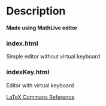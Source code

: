 # Description

**Made using MathLive editor**

### index.html
Simple editor without virtual keyboard

### indexKey.html
Editor with virtual keyboard

[LaTeX Commans Reference](https://mathlive.io/reference.html)
